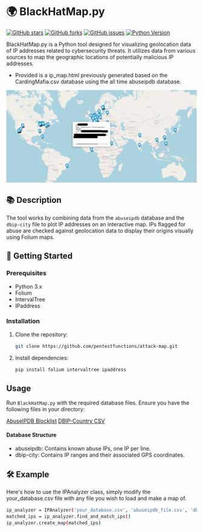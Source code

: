 # 🌍 BlackHatMap.py

[![GitHub stars](https://img.shields.io/github/stars/pentestfunctions/attack-map.svg)](https://github.com/pentestfunctions/attack-map/stargazers)
[![GitHub forks](https://img.shields.io/github/forks/pentestfunctions/attack-map.svg)](https://github.com/pentestfunctions/attack-map/network)
[![GitHub issues](https://img.shields.io/github/issues/pentestfunctions/attack-map.svg)](https://github.com/pentestfunctions/attack-map/issues)
[![Python Version](https://img.shields.io/badge/python-3.x-blue.svg)](https://python.org)

BlackHatMap.py is a Python tool designed for visualizing geolocation data of IP addresses related to cybersecurity threats. It utilizes data from various sources to map the geographic locations of potentially malicious IP addresses.

- Provided is a ip_map.html previously generated based on the CardingMafia.csv database using the all time abuseipdb database. 

<p align="center">
  <img src="./static/exa.png" alt="Example image">
</p>

## 📚 Description

The tool works by combining data from the `abuseipdb` database and the `dbip-city` file to plot IP addresses on an interactive map. IPs flagged for abuse are checked against geolocation data to display their origins visually using Folium maps.

## 🚀 Getting Started

### Prerequisites

- Python 3.x
- Folium
- IntervalTree
- IPaddress

### Installation

1. Clone the repository:
   ```sh
   git clone https://github.com/pentestfunctions/attack-map.git
   ```
2. Install dependencies:
   ```sh
   pip install folium intervaltree ipaddress
   ```

## Usage
Run `BlackHatMap.py` with the required database files. Ensure you have the following files in your directory:

[AbuseIPDB Blocklist](https://github.com/borestad/blocklist-abuseipdb)
[DBIP-Country CSV](https://cdn.jsdelivr.net/npm/@ip-location-db/dbip-country/dbip-country-ipv4.csv)


#### Database Structure
- abuseipdb: Contains known abuse IPs, one IP per line.
- dbip-city: Contains IP ranges and their associated GPS coordinates.


## 🛠️ Example
Here's how to use the IPAnalyzer class, simply modify the your_database.csv file with any file you wish to load and make a map of.
   ```sh
   ip_analyzer = IPAnalyzer('your_database.csv', 'abuseipdb_file.csv', 'dbip_city_file.csv')
   matched_ips = ip_analyzer.find_and_match_ips()
   ip_analyzer.create_map(matched_ips)
   ```
